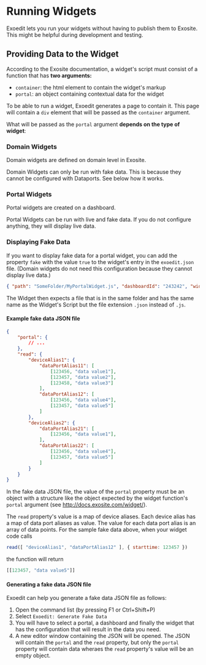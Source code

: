 # Running Widgets
Exoedit lets you run your widgets without having to publish them to Exosite. This might be helpful during development and testing.

## Providing Data to the Widget
According to the Exosite documentation, a widget's script must consist of a function that has **two arguments:**
* `container`: the html element to contain the widget's markup
* `portal`: an object containing contextual data for the widget

To be able to run a widget, Exoedit generates a page to contain it. This page will contain a `div` element that will be 
passed as the `container` argument.

What will be passed as the `portal` argument **depends on the type of widget**:
### Domain Widgets
Domain widgets are defined on domain level in Exosite.

Domain Widgets can only be run with fake data. This is because they cannot be configured with Dataports. See below how it works.

### Portal Widgets
Portal widgets are created on a dashboard.

Portal Widgets can be run with live and fake data. If you do not configure anything, they will display live data.

### Displaying Fake Data
If you want to display fake data for a portal widget, you can add the property `fake` with the value `true` to the widget's entry in the `exoedit.json` file. (Domain widgets do not need this configuration because they cannot display live data.)
```json
{ "path": "SomeFolder/MyPortalWidget.js", "dashboardId": "243242", "widgetTitle": "Awsome Widget", "fake": true }
```
The Widget then expects a file that is in the same folder and has the same name as the Widget's Script but the file extension `.json` instead of `.js`.

#### Example fake data JSON file
```json
{
    "portal": {
        // ...
    },
    "read": {
        "deviceAlias1": {
            "dataPortAlias11": [
                [123456, "data value1"],
                [123457, "data value2"],
                [123458, "data value3"]
            ],
            "dataPortAlias12": [
                [123456, "data value4"],
                [123457, "data value5"]
            ]
        },
        "deviceAlias2": {
            "dataPortAlias21": [
                [123456, "data value1"],
            ],
            "dataPortAlias22": [
                [123456, "data value4"],
                [123457, "data value5"]
            ]
        }
    }
}
```
In the fake data JSON file, the value of the `portal` property must be an object with a structure like the object expected by the widget function's `portal` argument (see http://docs.exosite.com/widget/).


The `read` property's value is a map of device aliases. Each device alias has a map of data port aliases as value. The value for each data port alias is an array of data points. For the sample fake data above, when your widget code calls
```javascript
read([ "deviceAlias1", "dataPortAlias12" ], { starttime: 123457 })
``` 
the function will return 
```javascript
[[123457, "data value5"]]
```

#### Generating a fake data JSON file
Exoedit can help you generate a fake data JSON file as follows:

1. Open the command list (by pressing F1 or Ctrl+Shift+P)
2. Select `Exoedit: Generate Fake Data`
3. You will have to select a portal, a dashboard and finally the widget that has the configuration that will result in the data you need.
4. A new editor window containing the JSON will be opened. The JSON will contain the `portal` and the `read` property, but only the `portal` property will contain data wheraes the `read` property's value will be an empty object. 